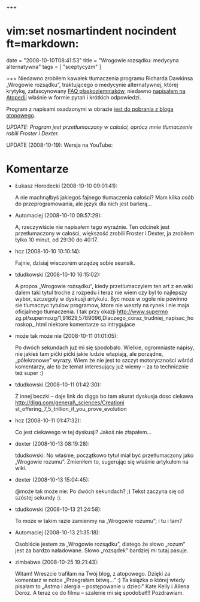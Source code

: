 +++
# vim:set nosmartindent nocindent ft=markdown:
date = "2008-10-10T08:41:53"
title = "Wrogowie rozsądku: medycyna alternatywna"
tags = [ "sceptycyzm" ]

+++
Niedawno zrobiłem kawałek tłumaczenia programu Richarda Dawkinsa „Wrogowie
rozsądku”, traktującego o medycynie alternatywnej, której krytykę, zafascynowany
[FAQ płaskoziemniaków](/2008/08/18/swiat-plaskiej-ziemi/), niedawno [napisałem
na Atopedii](http://tnij.org/alternat) właśnie w formie pytań i krótkich
odpowiedzi.

<!--more-->

Program z napisami osadzonymi w obrazie [jest do pobrania z bloga
atopowego](http://blog.atopowe.pl/2008/10/08/richard-dawkins-wrogowie-rozsadku-enemies-of-reason/).

_UPDATE: Program jest przetłumaczony w całości, oprócz mnie tłumaczenie robili
Froster i Dexter._

UPDATE (2008-10-19): Wersja na YouTube:

# Komentarze

* Łukasz Horodecki (2008-10-10 09:01:41): <p>A nie machnąłbyś jakiegoś fajnego
  tłumaczenia całości? Mam kilka osób do przeprogramowania, ale język dla nich
  jest barierą...</p>
* Automaciej (2008-10-10 09:57:29): <p>A, rzeczywiście nie napisałem tego
  wyraźnie. Ten odcinek jest przetłumaczony w całości, większość zrobili Froster
  i Dexter, ja zrobiłem tylko 10 minut, od 29:30 do 40:17.</p>
* hcz (2008-10-10 10:10:14): <p>Fajnie, dzisiaj wieczorem urządzę sobie
  seansik.</p>
* tdudkowski (2008-10-10 16:15:02): <p>A propos &#8222;Wrogowie rozsądku&#8221;,
  kiedy przetlumaczylem ten art z en.wiki dalem taki tytul troche z rozpedu i
  teraz nie wiem czy byl to najlepszy wybor, szczegoly w dyskusji artykulu. Byc
  moze w ogole nie powinno sie tlumaczyc tytulow programow, ktore nie weszly na
  rynek i nie maja oficjalnego tlumaczenia. I tak przy okazji http://www.supermo
  zg.pl/supermozg/1,91629,5789096,Dlaczego\_coraz\_trudniej\_napisac\_horoskop\_.html
  niektore komentarze sa intrygujace</p>
* może tak może nie (2008-10-11 01:01:05): <p>Po dwóch sekundach już mi się
  spodobało. Wielkie, ogromniaste napisy, nie jakieś tam pićki pićki jakie
  ludzie wtapiają, ale porządne, &#8222;półekranowe&#8221; wyrazy. Wiem że nie
  jest to szczyt motoryczności wśród komentarzy, ale to że temat interesujący
  już wiemy &#8211; za to technicznie też super :)</p>
* tdudkowski (2008-10-11 01:42:30): <p>Z innej beczki &#8211; daje link do digga
  bo tam akurat dyskusja dosc ciekawa http://digg.com/general\_sciences/Creationi
  st\_offering\_7\_5\_trillion\_if\_you\_prove\_evolution</p>
* hcz (2008-10-11 01:47:32): <p>Co jest ciekawego w tej dyskusji? Jakoś nie
  złapałem&#8230;</p>
* dexter (2008-10-13 08:19:28): <p>tdudkowski: No właśnie, początkowo tytuł miał
  być przetłumaczony jako &#8222;Wrogowie rozumu&#8221;. Zmieniłem to, sugerując
  się właśnie artykułem na wiki.</p>
* dexter (2008-10-13 15:04:45): <p>@może tak może nie: Po dwóch sekundach? ;)
  Tekst zaczyna się od szóstej sekundy :).</p>
* tdudkowski (2008-10-13 21:24:58): <p>To moze w takim razie zamienmy na
  &#8222;Wrogowie rozumu&#8221;; i tu i tam?</p>
* Automaciej (2008-10-13 21:35:18): <p>Osobiście jestem za „Wrogowie rozsądku”,
  dlatego że słowo „rozum” jest za bardzo naładowane. Słowo „rozsądek” bardziej
  mi tutaj pasuje.</p>
* zimbabwe (2008-10-25 19:21:43): <p>Witam! Wreszcie trafiłam na Twój blog, z
  atopowego. Dzięki za komentarz w notce &#8222;Przegrałam bitwę...&#8221; :) Ta
  książka o której wtedy pisałam to &#8222;Astma i alergia &#8211; postępowanie
  u dzieci&#8221; Kate Kelly i Allena Doroz. A teraz co do filmu &#8211;
  szalenie mi się spodobał!!! Pozdrawiam.</p>
